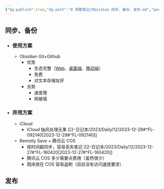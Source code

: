 ```yaml
---
{"dg-publish":true,"dg-path":"8 零散笔记/Obsidian 同步、备份、发布.md","permalink":"/8 零散笔记/Obsidian 同步、备份、发布/","created":"2023-12-27","updated":"2024-04-10"}
---
```


## 同步、备份

- ### 使用方案
	- Obsidian Git+Github
		- 优势
			- 生态完整（[Web](https://github.com/)、[桌面端](https://desktop.github.com/)、[移动端](https://github.com/mobile)）
			- 免费
			- 对文本存储友好
		- 劣势
			- 速度慢
			- 网被墙
- ### 弃用方案
	- iCloud
		- iCloud 抽风处理无果 [[2-日记本/2023/Daily/12/2023-12-28#^FL-092140\|2023-12-28#^FL-092140]]
	- Remotly Save + 腾讯云 COS
		- 按时间戳同步，容易丢失笔记 [[2-日记本/2023/Daily/12/2023-12-27#^FL-160420\|2023-12-27#^FL-160420]]
		- 腾讯云 COS 多少需要点费用（虽然很少）
		- 图床放在 COS 容易盗刷（目前没有访问速度要求）


## 发布